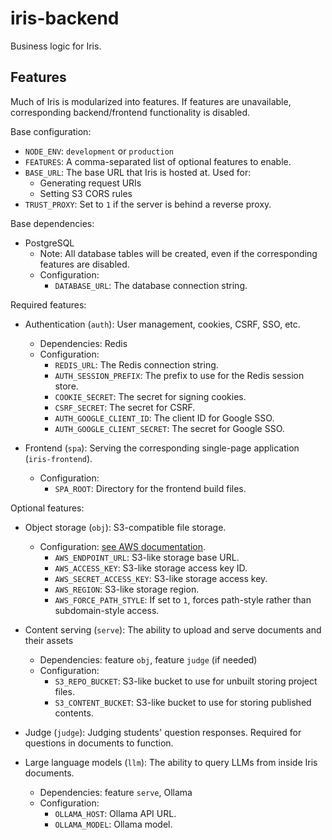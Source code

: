 # iris-backend

Business logic for Iris.

## Features

Much of Iris is modularized into features. If features are unavailable,
corresponding backend/frontend functionality is disabled.

Base configuration:

- `NODE_ENV`: `development` or `production`
- `FEATURES`: A comma-separated list of optional features to enable.
- `BASE_URL`: The base URL that Iris is hosted at. Used for:
  - Generating request URIs
  - Setting S3 CORS rules
- `TRUST_PROXY`: Set to `1` if the server is behind a reverse proxy.

Base dependencies:

- PostgreSQL
  - Note: All database tables will be created, even if the corresponding
    features are disabled.
  - Configuration:
    - `DATABASE_URL`: The database connection string.

Required features:

- Authentication (`auth`): User management, cookies, CSRF, SSO, etc.
  - Dependencies: Redis
  - Configuration:
    - `REDIS_URL`: The Redis connection string.
    - `AUTH_SESSION_PREFIX`: The prefix to use for the Redis session store.
    - `COOKIE_SECRET`: The secret for signing cookies.
    - `CSRF_SECRET`: The secret for CSRF.
    - `AUTH_GOOGLE_CLIENT_ID`: The client ID for Google SSO.
    - `AUTH_GOOGLE_CLIENT_SECRET`: The secret for Google SSO.

- Frontend (`spa`): Serving the corresponding single-page application
  (`iris-frontend`).
  - Configuration:
    - `SPA_ROOT`: Directory for the frontend build files.

Optional features:

- Object storage (`obj`): S3-compatible file storage.
  - Configuration: [see AWS
    documentation](https://docs.aws.amazon.com/sdkref/latest/guide/feature-static-credentials.html).
    - `AWS_ENDPOINT_URL`: S3-like storage base URL.
    - `AWS_ACCESS_KEY`: S3-like storage access key ID.
    - `AWS_SECRET_ACCESS_KEY`: S3-like storage access key.
    - `AWS_REGION`: S3-like storage region.
    - `AWS_FORCE_PATH_STYLE`: If set to `1`, forces path-style rather than
      subdomain-style access.

- Content serving (`serve`): The ability to upload and serve documents and their
  assets
  - Dependencies: feature `obj`, feature `judge` (if needed)
  - Configuration:
    - `S3_REPO_BUCKET`: S3-like bucket to use for unbuilt storing project files.
    - `S3_CONTENT_BUCKET`: S3-like bucket to use for storing published contents.

- Judge (`judge`): Judging students' question responses. Required for questions
  in documents to function.

- Large language models (`llm`): The ability to query LLMs from inside Iris
  documents.
  - Dependencies: feature `serve`, Ollama
  - Configuration:
    - `OLLAMA_HOST`: Ollama API URL.
    - `OLLAMA_MODEL`: Ollama model.
